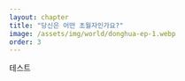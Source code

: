 ```yaml
---
layout: chapter
title: "당신은 어떤 초월자인가요?"
image: /assets/img/world/donghua-ep-1.webp
order: 3
---
```


테스트
